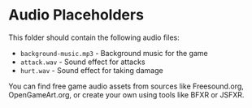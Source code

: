 # Audio Placeholders

This folder should contain the following audio files:

- `background-music.mp3` - Background music for the game
- `attack.wav` - Sound effect for attacks
- `hurt.wav` - Sound effect for taking damage

You can find free game audio assets from sources like Freesound.org, OpenGameArt.org, or create your own using tools like BFXR or JSFXR.
